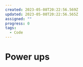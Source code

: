 ```yaml
---
created: 2023-05-08T20:22:56.569Z
updated: 2023-05-08T20:22:56.565Z
assigned: ""
progress: 0
tags:
  - Code
---
```


# Power ups
